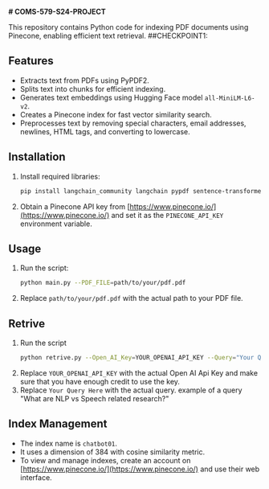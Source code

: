  **# COMS-579-S24-PROJECT**

This repository contains Python code for indexing PDF documents using Pinecone, enabling efficient text retrieval.
##CHECKPOINT1:
## Features

- Extracts text from PDFs using PyPDF2.
- Splits text into chunks for efficient indexing.
- Generates text embeddings using Hugging Face model `all-MiniLM-L6-v2`.
- Creates a Pinecone index for fast vector similarity search.
- Preprocesses text by removing special characters, email addresses, newlines, HTML tags, and converting to lowercase.

## Installation

1. Install required libraries:

   ```bash
   pip install langchain_community langchain pypdf sentence-transformers pinecone-client PyPDF2 langchain-openai langchain-pinecone openai
   ```

2. Obtain a Pinecone API key from [https://www.pinecone.io/](https://www.pinecone.io/) and set it as the `PINECONE_API_KEY` environment variable.

## Usage

1. Run the script:

   ```bash
   python main.py --PDF_FILE=path/to/your/pdf.pdf
   ```

2. Replace `path/to/your/pdf.pdf` with the actual path to your PDF file.

## Retrive
1. Run the script
   ```bash
   python retrive.py --Open_AI_Key=YOUR_OPENAI_API_KEY --Query="Your Query Here"
   ```
2. Replace `YOUR_OPENAI_API_KEY` with the actual Open AI Api Key and make sure that you have enough credit to use the key.
3. Replace `Your Query Here` with the actual query. example of a query "What are NLP vs Speech related research?" 

## Index Management

- The index name is `chatbot01`.
- It uses a dimension of 384 with cosine similarity metric.
- To view and manage indexes, create an account on [https://www.pinecone.io/](https://www.pinecone.io/) and use their web interface.
